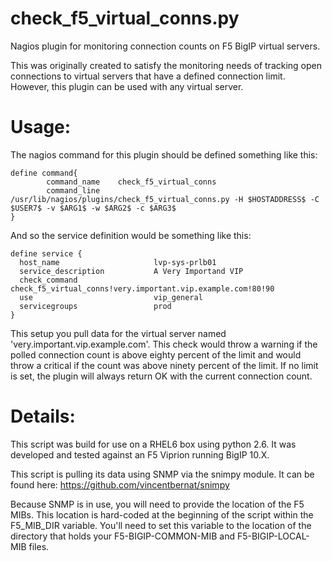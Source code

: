 check_f5_virtual_conns.py
=========================

Nagios plugin for monitoring connection counts on F5 BigIP virtual servers.

This was originally created to satisfy the monitoring needs of tracking open connections to virtual servers that have a defined connection limit.  However, this plugin can be used with any virtual server.

# Usage:

The nagios command for this plugin should be defined something like this:

```
define command{
        command_name    check_f5_virtual_conns
        command_line    /usr/lib/nagios/plugins/check_f5_virtual_conns.py -H $HOSTADDRESS$ -C $USER7$ -v $ARG1$ -w $ARG2$ -c $ARG3$
}
```

And so the service definition would be something like this:

```
define service {
  host_name                     lvp-sys-prlb01
  service_description           A Very Importand VIP
  check_command                 check_f5_virtual_conns!very.important.vip.example.com!80!90
  use                           vip_general
  servicegroups                 prod
}
```

This setup you pull data for the virtual server named 'very.important.vip.example.com'.  This check would throw a warning if the polled connection count is above eighty percent of the limit and would throw a critical if the count was above ninety percent of the limit. If no limit is set, the plugin will always return OK with the current connection count.

# Details:

This script was build for use on a RHEL6 box using python 2.6.  It was developed and tested against an F5 Viprion running BigIP 10.X.

This script is pulling its data using SNMP via the snimpy module.  It can be found here: https://github.com/vincentbernat/snimpy

Because SNMP is in use, you will need to provide the location of the F5 MIBs.  This location is hard-coded at the beginning of the script within the F5_MIB_DIR variable.  You'll need to set this variable to the location of the directory that holds your F5-BIGIP-COMMON-MIB and F5-BIGIP-LOCAL-MIB files.
